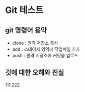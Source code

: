 # Git 테스트

## git 명령어 용약

- clone : 원격 저장소 복사
- add : 스테이지 영역에 작업파일 추가
- push : 원격 저장소에 커밋을 업로드

## 깃에 대한 오해와 진실
111
222